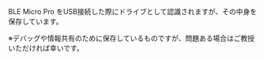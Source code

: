 BLE Micro Pro をUSB接続した際にドライブとして認識されますが、その中身を保存しています。

※デバッグや情報共有のために保存しているものですが、問題ある場合はご教授いただければ幸いです。

